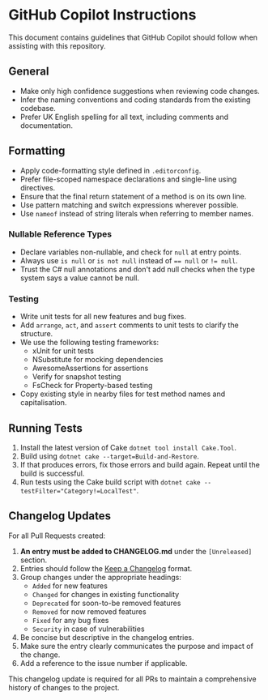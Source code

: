 # GitHub Copilot Instructions

This document contains guidelines that GitHub Copilot should follow when assisting with this repository.

## General

* Make only high confidence suggestions when reviewing code changes.
* Infer the naming conventions and coding standards from the existing codebase.
* Prefer UK English spelling for all text, including comments and documentation.

## Formatting

* Apply code-formatting style defined in `.editorconfig`.
* Prefer file-scoped namespace declarations and single-line using directives.
* Ensure that the final return statement of a method is on its own line.
* Use pattern matching and switch expressions wherever possible.
* Use `nameof` instead of string literals when referring to member names.

### Nullable Reference Types

* Declare variables non-nullable, and check for `null` at entry points.
* Always use `is null` or `is not null` instead of `== null` or `!= null`.
* Trust the C# null annotations and don't add null checks when the type system says a value cannot be null.

### Testing

* Write unit tests for all new features and bug fixes.
* Add `arrange`, `act`, and `assert` comments to unit tests to clarify the structure.
* We use the following testing frameworks:
  - xUnit for unit tests
  - NSubstitute for mocking dependencies
  - AwesomeAssertions for assertions
  - Verify for snapshot testing
  - FsCheck for Property-based testing
* Copy existing style in nearby files for test method names and capitalisation.

## Running Tests

1. Install the latest version of Cake `dotnet tool install Cake.Tool`.
2. Build using `dotnet cake --target=Build-and-Restore`.
3. If that produces errors, fix those errors and build again. Repeat until the build is successful.
4. Run tests using the Cake build script with `dotnet cake --testFilter="Category!=LocalTest"`.

## Changelog Updates

For all Pull Requests created:

1. **An entry must be added to CHANGELOG.md** under the `[Unreleased]` section.
2. Entries should follow the [Keep a Changelog](https://keepachangelog.com/en/1.0.0/) format.
3. Group changes under the appropriate headings:
   - `Added` for new features
   - `Changed` for changes in existing functionality
   - `Deprecated` for soon-to-be removed features
   - `Removed` for now removed features
   - `Fixed` for any bug fixes
   - `Security` in case of vulnerabilities
4. Be concise but descriptive in the changelog entries.
5. Make sure the entry clearly communicates the purpose and impact of the change.
6. Add a reference to the issue number if applicable.

This changelog update is required for all PRs to maintain a comprehensive history of changes to the project.
